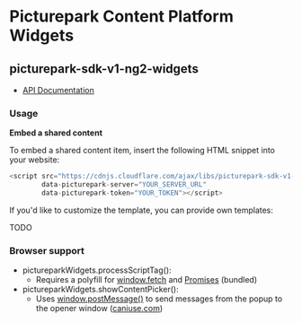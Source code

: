 # Picturepark Content Platform Widgets

## picturepark-sdk-v1-ng2-widgets

- [API Documentation](api/index.html)

### Usage

**Embed a shared content**

To embed a shared content item, insert the following HTML snippet into your website: 

```JavaScript
<script src="https://cdnjs.cloudflare.com/ajax/libs/picturepark-sdk-v1-widgets/0.0.1/picturepark-sdk-v1-widgets.js"
        data-picturepark-server="YOUR_SERVER_URL" 
        data-picturepark-token="YOUR_TOKEN"></script>
```

If you'd like to customize the template, you can provide own templates: 

TODO

### Browser support

- pictureparkWidgets.processScriptTag(): 
  - Requires a polyfill for [window.fetch](https://developer.mozilla.org/en/docs/Web/API/Fetch_API) and [Promises](https://developer.mozilla.org/en/docs/Web/JavaScript/Reference/Global_Objects/Promise) (bundled)
- pictureparkWidgets.showContentPicker(): 
  - Uses [window.postMessage()](https://developer.mozilla.org/en-US/docs/Web/API/Window/postMessage) to send messages from the popup to the opener window ([caniuse.com](http://caniuse.com/#feat=x-doc-messaging))